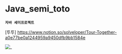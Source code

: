 # Java_semi_toto

**`자바 세미프로젝트`**


[투투] https://www.notion.so/solveloper/Tour-Together-a0e77be0a1244959a9450dfb9bb1584e


![_](https://user-images.githubusercontent.com/60641833/142145649-ce1fac51-f834-4c12-af76-aacf8be618ab.jpg)
